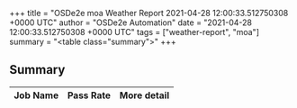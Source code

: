 +++
title = "OSDe2e moa Weather Report 2021-04-28 12:00:33.512750308 +0000 UTC"
author = "OSDe2e Automation"
date = "2021-04-28 12:00:33.512750308 +0000 UTC"
tags = ["weather-report", "moa"]
summary = "<table class=\"summary\"></table>"
+++
## Summary

| Job Name | Pass Rate | More detail |
|----------|-----------|-------------|



